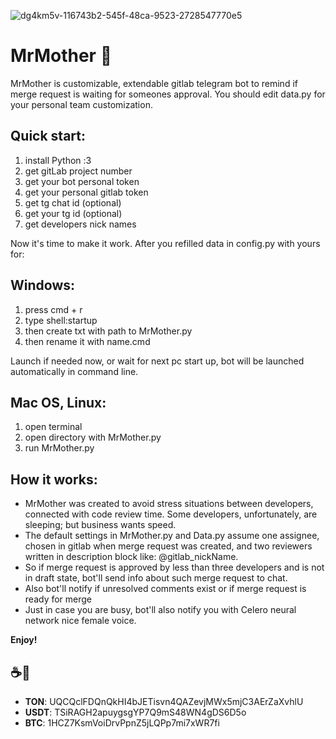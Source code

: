 
![dg4km5v-116743b2-545f-48ca-9523-2728547770e5](https://github.com/fresh-Blood/MrMother/assets/88098218/e1378aa4-e142-4478-992f-5e859dc71a64)

# MrMother 💜

MrMother is customizable, extendable gitlab telegram bot to remind if merge request is waiting for someones approval. 
You should edit data.py for your personal team customization.

## Quick start:
1) install Python :З
2) get gitLab project number 
3) get your bot personal token 
4) get your personal gitlab token 
5) get tg chat id (optional)
6) get your tg id (optional)
7) get developers nick names

Now it's time to make it work. After you refilled data in config.py with yours for:

## Windows: 
1) press cmd + r
2) type shell:startup
3) then create txt with path to MrMother.py
4) then rename it with name.cmd

Launch if needed now, or wait for next pc start up, bot will be launched automatically in command line.

## Mac OS, Linux: 
1) open terminal
2) open directory with MrMother.py
3) run MrMother.py 

## How it works: 
- MrMother was created to avoid stress situations between developers, connected with code review time. Some developers, unfortunately, are sleeping; but business wants speed.
- The default settings in MrMother.py and Data.py assume one assignee, chosen in gitlab when merge request was created, and two reviewers written in description block like: @gitlab_nickName.
- So if merge request is approved by less than three developers and is not in draft state, bot'll send info about such merge request to chat. 
- Also bot'll notify if unresolved comments exist or if merge request is ready for merge 
- Just in case you are busy, bot'll also notify you with Celero neural network nice female voice.

**Enjoy!**

## ☕️🙈
- **TON**: UQCQclFDQnQkHI4bJETisvn4QAZevjMWx5mjC3AErZaXvhlU
- **USDT**: TSiRAGH2apuygsgYP7Q9mS48WN4gDS6D5o
- **BTC**: 1HCZ7KsmVoiDrvPpnZ5jLQPp7mi7xWR7fi
